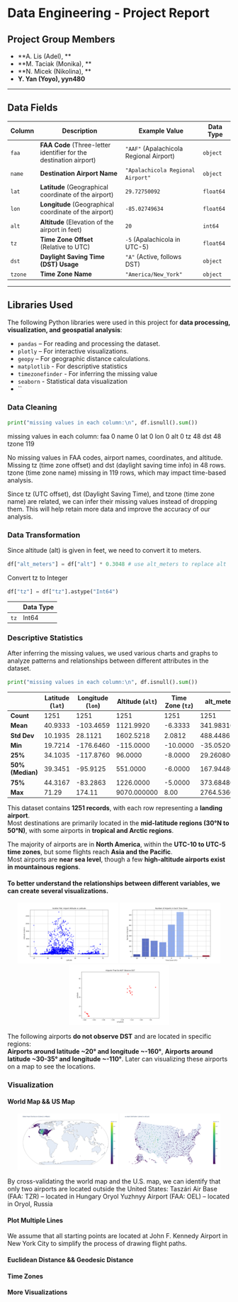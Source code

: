 # Data Engineering - Project Report

## Project Group Members
- **A. Lis (Adel), **
- **M. Taciak (Monika), **
- **N. Micek (Nikolina), **
- **Y. Yan (Yoyo), yyn480**

---

## Data Fields
| **Column** | **Description** | **Example Value** | **Data Type** |
|-----------|----------------|------------------|----------|
| `faa` | **FAA Code** (Three-letter identifier for the destination airport) | `"AAF"` (Apalachicola Regional Airport) | `object` |
| `name` | **Destination Airport Name** | `"Apalachicola Regional Airport"` | `object` |
| `lat` | **Latitude** (Geographical coordinate of the airport) | `29.72750092` | `float64` |
| `lon` | **Longitude** (Geographical coordinate of the airport) | `-85.02749634` | `float64` |
| `alt` | **Altitude** (Elevation of the airport in feet) | `20` | `int64 ` |
| `tz` | **Time Zone Offset** (Relative to UTC) | `-5` (Apalachicola in UTC-5) | `float64` |
| `dst` | **Daylight Saving Time (DST) Usage** | `"A"` (Active, follows DST) | `object` |
| `tzone` | **Time Zone Name** | `"America/New_York"` | `object` |


---

## Libraries Used
The following Python libraries were used in this project for **data processing, visualization, and geospatial analysis**:
- `pandas` – For reading and processing the dataset.
- `plotly` – For interactive visualizations.
- `geopy` – For geographic distance calculations.
- `matplotlib` - For descriptive statistics
- `timezonefinder` - For inferring the missing value
- `seaborn` - Statistical data visualization
- ``
  
### Data Cleaning
```python
print("missing values in each column:\n", df.isnull().sum()) 
```
missing values in each column:
 faa        0
name       0
lat        0
lon        0
alt        0
tz        48
dst       48
tzone    119

No missing values in FAA codes, airport names, coordinates, and altitude.
Missing tz (time zone offset) and dst (daylight saving time info) in 48 rows.
tzone (time zone name) missing in 119 rows, which may impact time-based analysis.

Since tz (UTC offset), dst (Daylight Saving Time), and tzone (time zone name) are related, we can infer their missing values instead of dropping them. This will help retain more data and improve the accuracy of our analysis.
### Data Transformation 
Since altitude (alt) is given in feet, we need to convert it to meters.
```python
df["alt_meters"] = df["alt"] * 0.3048 # use alt_meters to replace alt
```
Convert tz to Integer
```python
df["tz"] = df["tz"].astype("Int64")
```
|    | **Data Type** |
|------|------|
| `tz` | Int64 |

### Descriptive Statistics
After inferring the missing values, we used various charts and graphs to analyze patterns and relationships between different attributes in the dataset.
```python
print("missing values in each column:\n", df.isnull().sum()) 
```
|  | Latitude (`lat`) | Longitude (`lon`) | Altitude (`alt`) | Time Zone (`tz`) | alt_meters |
|-----------|----------------|------------------|------------------|------------------|-------------------|
| **Count** | 1251 | 1251 | 1251 | 1251 | 1251 |
| **Mean** | 40.9333 | -103.4659 | 1121.9920 | -6.3333 |  341.983164 |
| **Std Dev** | 10.1935 | 28.1121 | 1602.5218 | 2.0812 | 488.448652 |
| **Min** | 19.7214 | -176.6460 | -115.0000 | -10.0000 | -35.052000 |
| **25%** | 34.1035 | -117.8760 | 96.0000 | -8.0000 | 29.260800 |
| **50% (Median)** | 39.3451 | -95.9125 | 551.0000 | -6.0000 | 167.944800 |
| **75%** | 44.3167 | -83.2863 | 1226.0000 | -5.0000 | 373.684800 |
| **Max** | 71.29 | 174.11 | 9070.000000 | 8.00 | 2764.536000 |

This dataset contains **1251 records**, with each row representing a **landing airport**.  
Most destinations are primarily located in the **mid-latitude regions (30°N to 50°N)**, with some airports in **tropical and Arctic regions**.  

The majority of airports are in **North America**, within the **UTC-10 to UTC-5 time zones**, but some flights reach **Asia and the Pacific**.  
Most airports are **near sea level**, though a few **high-altitude airports exist in mountainous regions**.  

#### To better understand the relationships between different variables, we can create several visualizations.
<div align="center">
  <img src="figures/Figure_1.png" alt="Figure 1: Altitude vs Latitude" width="45%"/>
  <img src="figures/Figure_2.png" alt="Figure 2: Altitude vs Latitude" width="45%"/>
  <img src="figures/Figure_3.png" alt="Figure 3: Altitude vs Latitude" width="45%"/>
</div>

The following airports **do not observe DST** and are located in specific regions:  
**Airports around latitude ~20° and longitude ~-160°**, **Airports around latitude ~30-35° and longitude ~-110°**. Later can visualizing these airports on a map to see the locations.

### Visualization 
#### World Map && US Map
<div align="center">
  <img src="figures/Figure_5.png" alt="Figure 5: World map" width="45%"/>
  <img src="figures/Figure_4.png" alt="Figure 4: US map" width="45%"/>
</div>

By cross-validating the world map and the U.S. map, we can identify that only two airports are located outside the United States:
Taszári Air Base (FAA: TZR) – located in Hungary
Oryol Yuzhnyy Airport (FAA: OEL) – located in Oryol, Russia

#### Plot Multiple Lines
We assume that all starting points are located at John F. Kennedy Airport in New York City to simplify the process of drawing flight paths.

#### Euclidean Distance && Geodesic Distance

#### Time Zones

#### More Visualizations 
